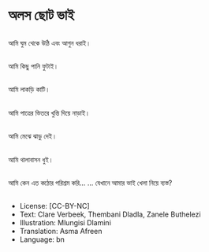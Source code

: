 # অলস ছোট ভাই

##
আমি ঘুম থেকে উঠি এবং আগুন ধরাই।

##
আমি কিছু পানি ফুটাই।

##
আমি লাকড়ি কাটি।

##
আমি পাত্রের ভিতরে খুন্তি দিয়ে নাড়াই।

##
আমি মেঝে ঝাড়ু দেই।

##
আমি থালাবাসন ধুই।

##
আমি কেন এত কঠোর পরিশ্রম করি... ... যেখানে আমার ভাই খেলা নিয়ে ব্যস্ত?

##
* License: [CC-BY-NC]
* Text: Clare Verbeek, Thembani Dladla, Zanele Buthelezi
* Illustration: Mlungisi Dlamini
* Translation: Asma Afreen
* Language: bn
